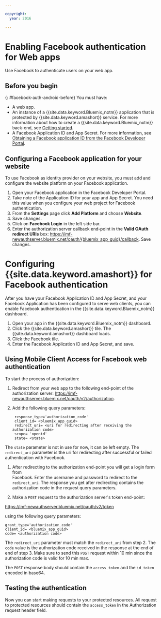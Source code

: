 ```yaml
---

copyright:
  year: 2016

---
```


# Enabling Facebook authentication for Web apps

Use  Facebook to authenticate users on your web app.

## Before you begin
{: #facebook-auth-android-before}
You must have:
* A web app.  
* An instance of a  {{site.data.keyword.Bluemix_notm}} application that is protected by {{site.data.keyword.amashort}} service. For more information about how to create a {{site.data.keyword.Bluemix_notm}} back-end, see [Getting started](index.html).
* A Facebook Application ID and App Secret. For more information, see [Obtaining a Facebook application ID from the Facebook Developer Portal](https://console.{DomainName}/docs/services/mobileaccess/facebook-auth-overview.html#facebook-appID).


## Configuring a Facebook application for your website
To use Facebook as identity provider on your website, you must add and configure the website platform on your Facebook application.

1. Open your Facebook application in the Facebook Developer Portal.
1. Take note of the Application ID for your app and App Secret. You need this value when you configure your web project for Facebook authentication.
1. From the **Settings** page click **Add Platform** and choose **Website**.
1. Save changes.
1. Click on **Facebook Login** in the left side bar.
1. Enter the authorization server callback end-point in the **Valid OAuth redirect URIs** box: https://imf-newauthserver.bluemix.net/oauth/{bluemix_app_guid}/callback. Save changes.




# Configuring {{site.data.keyword.amashort}} for Facebook authentication
After you have your Facebook Application ID and App Secret, and your Facebook Application has been configured to serve web clients, you can enable Facebook authentication in the  {{site.data.keyword.Bluemix_notm}}  dashboard.

1. Open your app in the  {{site.data.keyword.Bluemix_notm}} dashboard.
1. Click the {{site.data.keyword.amashort}} tile. The {{site.data.keyword.amashort}} dashboard loads.
1. Click the Facebook tile.
1. Enter the Facebook Application ID and App Secret, and save.




## Using Mobile Client Access for Facebook web authentication

To start the process of authorization:

1. Redirect from your web app to the following end-point of the authorization server:  https://imf-newauthserver.bluemix.net/oauth/v2/authorization.

1. Add the following query parameters:
   ```
    response_type='authorization_code'
    client_id= <bluemix_app_guid>
    redirect_uri= <uri for redirecting after receiving the authorization code>
    scope= 'openid'
    state= <state>
    ```


  The `state` parameter is not in use for now, it can be left empty.
  The `redirect_uri` parameter is the uri for redirecting after successful or failed authentication with Facebook.

1. After redirecting to the authorization end-point you will get a login form from      
   Facebook. Enter the username and password to redirect to the `redirect_uri`.
   The response you get after redirecting  contains the authorization code in the request query parameters.

1. Make a `POST` request to the authorization server's token end-point:

  https://imf-newauthserver.bluemix.net/oauth/v2/token

  using the following query parameters:
  ```
  grant_type='authorization_code'
  client_id= <bluemix_app_guid>
  code= <authorization code>
  ```
The `redirect_uri` parameter must match the `redirect_uri` from step 2.
The `code` value is the authorization code received in the response at the end of end of step 3.
Make sure to send this `POST` request within 10 min since the authorization code is valid for 10 min max.

  The `POST` response body should contain the `access_token` and the `id_token` encoded in base64.

## Testing the authentication
Now you can start making requests to your protected resources.
All request to protected resources should contain the `access_token` in the Authorization request header field.



